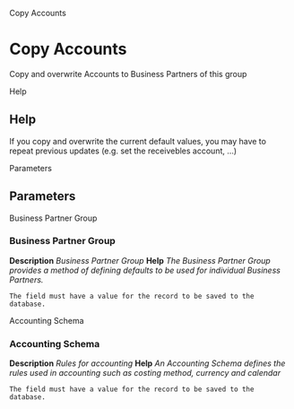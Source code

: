 
Copy Accounts
# Copy Accounts


Copy and overwrite Accounts to Business Partners of this group

Help
## Help

If you copy and overwrite the current default values, you may have to repeat previous updates (e.g. set the receivebles account, ...)

Parameters
## Parameters


Business Partner Group
### Business Partner Group

**Description**
 *Business Partner Group*
**Help**
 *The Business Partner Group provides a method of defining defaults to be used for individual Business Partners.*

```
The field must have a value for the record to be saved to the database.
```
Accounting Schema
### Accounting Schema

**Description**
 *Rules for accounting*
**Help**
 *An Accounting Schema defines the rules used in accounting such as costing method, currency and calendar*

```
The field must have a value for the record to be saved to the database.
```